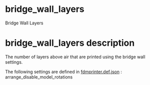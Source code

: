 

# bridge_wall_layers
Bridge Wall Layers


# bridge_wall_layers description
The number of layers above air that are printed using the bridge wall settings.

The following settings are defined in [fdmprinter.def.json](https://github.com/smartavionics/Cura/blob/mb-master/resources/definitions/fdmprinter.def.json) : arrange_disable_model_rotations
